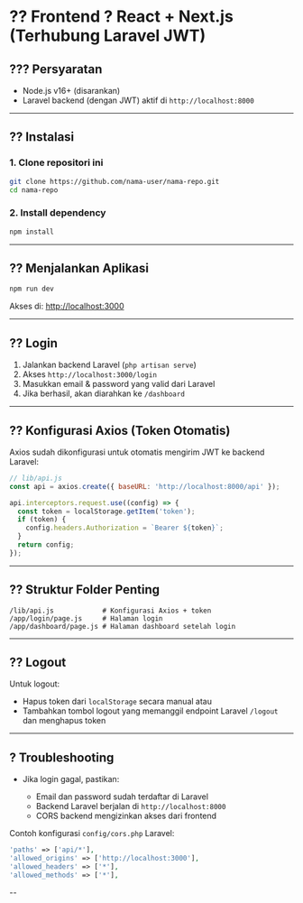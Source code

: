 

# ?? Frontend  ? React + Next.js (Terhubung Laravel JWT)


## ??? Persyaratan

- Node.js v16+ (disarankan)
- Laravel backend (dengan JWT) aktif di `http://localhost:8000`

---

## ?? Instalasi

### 1. Clone repositori ini

```bash
git clone https://github.com/nama-user/nama-repo.git
cd nama-repo
````

### 2. Install dependency

```bash
npm install
```

---

## ?? Menjalankan Aplikasi

```bash
npm run dev
```

Akses di: [http://localhost:3000](http://localhost:3000)

---

## ?? Login

1. Jalankan backend Laravel (`php artisan serve`)
2. Akses `http://localhost:3000/login`
3. Masukkan email & password yang valid dari Laravel
4. Jika berhasil, akan diarahkan ke `/dashboard`

---

## ?? Konfigurasi Axios (Token Otomatis)

Axios sudah dikonfigurasi untuk otomatis mengirim JWT ke backend Laravel:

```js
// lib/api.js
const api = axios.create({ baseURL: 'http://localhost:8000/api' });

api.interceptors.request.use((config) => {
  const token = localStorage.getItem('token');
  if (token) {
    config.headers.Authorization = `Bearer ${token}`;
  }
  return config;
});
```

---

## ?? Struktur Folder Penting

```
/lib/api.js            # Konfigurasi Axios + token
/app/login/page.js     # Halaman login
/app/dashboard/page.js # Halaman dashboard setelah login
```

---

## ?? Logout

Untuk logout:

* Hapus token dari `localStorage` secara manual atau
* Tambahkan tombol logout yang memanggil endpoint Laravel `/logout` dan menghapus token

---

## ? Troubleshooting

* Jika login gagal, pastikan:

  * Email dan password sudah terdaftar di Laravel
  * Backend Laravel berjalan di `http://localhost:8000`
  * CORS backend mengizinkan akses dari frontend

Contoh konfigurasi `config/cors.php` Laravel:

```php
'paths' => ['api/*'],
'allowed_origins' => ['http://localhost:3000'],
'allowed_headers' => ['*'],
'allowed_methods' => ['*'],
```

--

